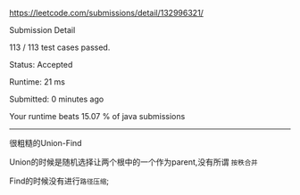 https://leetcode.com/submissions/detail/132996321/

Submission Detail

113 / 113 test cases passed.

Status: Accepted

Runtime: 21 ms

Submitted: 0 minutes ago

Your runtime beats 15.07 % of java submissions
***
很粗糙的Union-Find

Union的时候是随机选择让两个根中的一个作为parent,没有所谓 `按秩合并`

Find的时候没有进行`路径压缩`;


